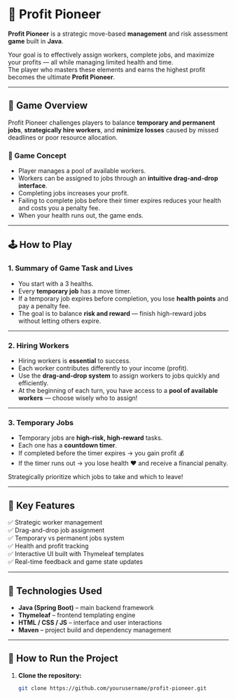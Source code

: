 # 💼 Profit Pioneer

**Profit Pioneer** is a strategic move-based **management** and risk assessment **game** built in **Java**.  

Your goal is to effectively assign workers, complete jobs, and maximize your profits — all while managing limited health and time.  
The player who masters these elements and earns the highest profit becomes the ultimate **Profit Pioneer**.

---

## 🎯 Game Overview

Profit Pioneer challenges players to balance **temporary and permanent jobs**, **strategically hire workers**, and **minimize losses** caused by missed deadlines or poor resource allocation.

### 🧠 Game Concept

- Player manages a pool of available workers.
- Workers can be assigned to jobs through an **intuitive drag-and-drop interface**.
- Completing jobs increases your profit.
- Failing to complete jobs before their timer expires reduces your health and costs you a penalty fee.
- When your health runs out, the game ends.

---

## 🕹️ How to Play

### 1. Summary of Game Task and Lives

- You start with a 3 healths.
- Every **temporary job** has a move timer.
- If a temporary job expires before completion, you lose **health points** and pay a penalty fee.
- The goal is to balance **risk and reward** — finish high-reward jobs without letting others expire.

---

### 2. Hiring Workers

- Hiring workers is **essential** to success.
- Each worker contributes differently to your income (profit).
- Use the **drag-and-drop system** to assign workers to jobs quickly and efficiently.
- At the beginning of each turn, you have access to a **pool of available workers** — choose wisely who to assign!

---

### 3. Temporary Jobs

- Temporary jobs are **high-risk, high-reward** tasks.
- Each one has a **countdown timer**.
- If completed before the timer expires → you gain profit 💰
- If the timer runs out → you lose health ❤️ and receive a financial penalty.

Strategically prioritize which jobs to take and which to leave!

---

## 🧩 Key Features

✅ Strategic worker management  
✅ Drag-and-drop job assignment  
✅ Temporary vs permanent jobs system  
✅ Health and profit tracking  
✅ Interactive UI built with Thymeleaf templates  
✅ Real-time feedback and game state updates

---

## 🧱 Technologies Used

- **Java (Spring Boot)** – main backend framework
- **Thymeleaf** – frontend templating engine
- **HTML / CSS / JS** – interface and user interactions
- **Maven** – project build and dependency management

---

## 🚀 How to Run the Project

1. **Clone the repository:**
   ```bash
   git clone https://github.com/yourusername/profit-pioneer.git
